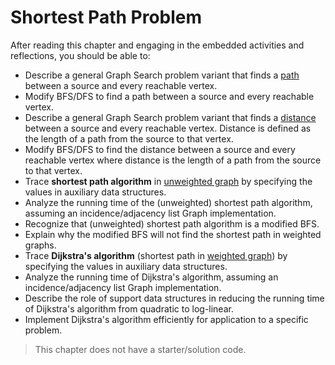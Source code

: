 <!---
lecture: 32
--->

# Shortest Path Problem

After reading this chapter and engaging in the embedded activities and reflections, you should be able to:

- Describe a general Graph Search problem variant that finds a <u>path</u> between a source and every reachable vertex.
- Modify BFS/DFS to find a path between a source and every reachable vertex.
-  Describe a general Graph Search problem variant that finds a <u>distance</u> between a source and every reachable vertex. Distance is defined as the length of a path from the source to that vertex.
- Modify BFS/DFS to find the distance between a source and every reachable vertex where distance is the length of a path from the source to that vertex.
- Trace **shortest path algorithm** in <u>unweighted graph</u> by specifying the values in auxiliary data structures. 
- Analyze the running time of the (unweighted) shortest path algorithm, assuming an incidence/adjacency list Graph implementation.
- Recognize that (unweighted) shortest path algorithm is a modified BFS.
- Explain why the modified BFS will not find the shortest path in weighted graphs.
- Trace **Dijkstra's algorithm** (shortest path in <u>weighted graph</u>) by specifying the values in auxiliary data structures. 
- Analyze the running time of Dijkstra's algorithm, assuming an incidence/adjacency list Graph implementation.
- Describe the role of support data structures in reducing the running time of Dijkstra's algorithm from quadratic to log-linear.
- Implement Dijkstra's algorithm efficiently for application to a specific problem.

> This chapter does not have a starter/solution code.
